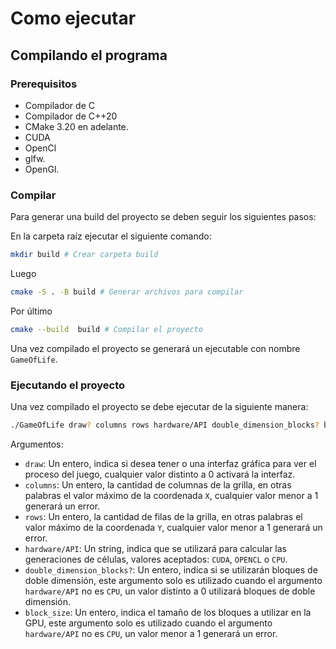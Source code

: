 # Como ejecutar 

## Compilando el programa 

### Prerequisitos 

- Compilador de C
- Compilador de C++20
- CMake 3.20 en adelante.
- CUDA
- OpenCl
- glfw.
- OpenGl.

### Compilar 

Para generar una build del proyecto se deben seguir los siguientes pasos: 

En la carpeta raíz ejecutar el siguiente comando: 

```sh
mkdir build # Crear carpeta build
```

Luego 

```sh
cmake -S . -B build # Generar archivos para compilar
```

Por último 

```sh
cmake --build  build # Compilar el proyecto
```

Una vez compilado el proyecto se generará un ejecutable con nombre `GameOfLife`.

### Ejecutando el proyecto 

Una vez compilado el proyecto se debe ejecutar de la siguiente manera: 

```sh
./GameOfLife draw? columns rows hardware/API double_dimension_blocks? block_size
```

Argumentos: 

- `draw`: Un entero, indica si desea tener o una interfaz gráfica para ver el proceso del juego, cualquier valor distinto a 0 activará la interfaz.
- `columns`: Un entero, la cantidad de columnas de la grilla, en otras palabras el valor máximo de la coordenada `X`, cualquier valor menor a 1 generará un error.
- `rows`: Un entero, la cantidad de filas de la grilla, en otras palabras el valor máximo de la coordenada `Y`, cualquier valor menor a 1 generará un error.
- `hardware/API`: Un string, indica que se utilizará para calcular las generaciones de células, valores aceptados: `CUDA`, `OPENCL` o `CPU`.
- `double_dimension_blocks?`: Un entero, indica si se utilizarán bloques de doble dimensión, este argumento solo es utilizado cuando el argumento `hardware/API` no es `CPU`, un valor distinto a 0 utilizará bloques de doble dimensión.
- `block_size`: Un entero, indica el tamaño de los bloques a utilizar en la GPU, este argumento solo es utilizado cuando el argumento `hardware/API` no es `CPU`, un valor menor a 1 generará un error.
